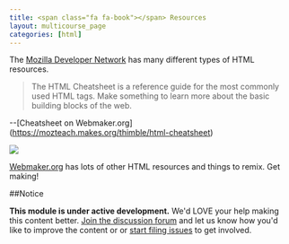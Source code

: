 ```yaml
---
title: <span class="fa fa-book"></span> Resources
layout: multicourse_page
categories: [html]
---
```


The <a href="https://developer.mozilla.org/en-US/docs/Web/HTML">Mozilla Developer Network</a> has many different types of HTML resources.

>The HTML Cheatsheet is a reference guide for the most commonly used HTML tags. Make something to learn more about the basic building blocks of the web.

--[Cheatsheet on Webmaker.org] (https://mozteach.makes.org/thimble/html-cheatsheet)

<img src="https://webmaker.org/img/cat.gif">

[Webmaker.org](https://webmaker.org/en-US/gallery) has lots of other HTML resources and things to remix. Get making!

##Notice
<div class="alert alert-info">
<strong>This module is under active development.</strong> We'd LOVE your help making this content better. <a href="http://discourse.webmakerprototypes.org/category/training/connecting">Join the discussion forum</a> and let us know how you'd like to improve the content or or <a href="https://github.com/mozilla/school-of-webmaking/issues">start filing issues</a> to get involved.
</div>